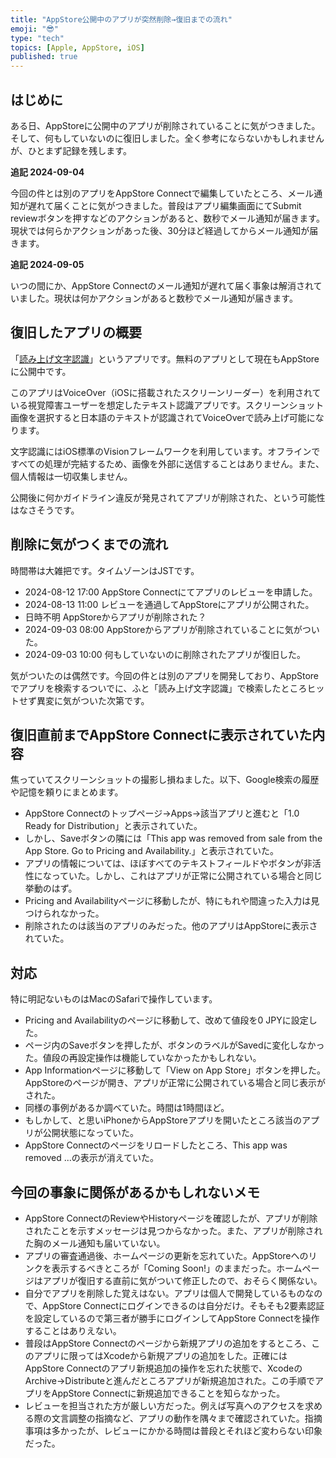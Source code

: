 ```yaml
---
title: "AppStore公開中のアプリが突然削除→復旧までの流れ"
emoji: "😎"
type: "tech"
topics: [Apple, AppStore, iOS]
published: true
---
```

## はじめに

ある日、AppStoreに公開中のアプリが削除されていることに気がつきました。そして、何もしていないのに復旧しました。全く参考にならないかもしれませんが、ひとまず記録を残します。

**追記 2024-09-04**

今回の件とは別のアプリをAppStore Connectで編集していたところ、メール通知が遅れて届くことに気がつきました。普段はアプリ編集画面にてSubmit reviewボタンを押すなどのアクションがあると、数秒でメール通知が届きます。現状では何らかアクションがあった後、30分ほど経過してからメール通知が届きます。

**追記 2024-09-05**

いつの間にか、AppStore Connectのメール通知が遅れて届く事象は解消されていました。現状は何かアクションがあると数秒でメール通知が届きます。

## 復旧したアプリの概要

「[読み上げ文字認識](https://apps.apple.com/jp/app/%E8%AA%AD%E3%81%BF%E4%B8%8A%E3%81%92%E6%96%87%E5%AD%97%E8%AA%8D%E8%AD%98/id6627332915)」というアプリです。無料のアプリとして現在もAppStoreに公開中です。

このアプリはVoiceOver（iOSに搭載されたスクリーンリーダー）を利用されている視覚障害ユーザーを想定したテキスト認識アプリです。スクリーンショット画像を選択すると日本語のテキストが認識されてVoiceOverで読み上げ可能になります。

文字認識にはiOS標準のVisionフレームワークを利用しています。オフラインですべての処理が完結するため、画像を外部に送信することはありません。また、個人情報は一切収集しません。

公開後に何かガイドライン違反が発見されてアプリが削除された、という可能性はなさそうです。

## 削除に気がつくまでの流れ

時間帯は大雑把です。タイムゾーンはJSTです。

- 2024-08-12 17:00 AppStore Connectにてアプリのレビューを申請した。
- 2024-08-13 11:00 レビューを通過してAppStoreにアプリが公開された。
- 日時不明 AppStoreからアプリが削除された？
- 2024-09-03 08:00 AppStoreからアプリが削除されていることに気がついた。
- 2024-09-03 10:00 何もしていないのに削除されたアプリが復旧した。

気がついたのは偶然です。今回の件とは別のアプリを開発しており、AppStoreでアプリを検索するついでに、ふと「読み上げ文字認識」で検索したところヒットせず異変に気がついた次第です。

## 復旧直前までAppStore Connectに表示されていた内容

焦っていてスクリーンショットの撮影し損ねました。以下、Google検索の履歴や記憶を頼りにまとめます。

- AppStore Connectのトップページ→Apps→該当アプリと進むと「1.0 Ready for Distribution」と表示されていた。
- しかし、Saveボタンの隣には「This app was removed from sale from the App Store. Go to Pricing and Availability.」と表示されていた。
- アプリの情報については、ほぼすべてのテキストフィールドやボタンが非活性になっていた。しかし、これはアプリが正常に公開されている場合と同じ挙動のはず。
- Pricing and Availabilityページに移動したが、特にもれや間違った入力は見つけられなかった。
- 削除されたのは該当のアプリのみだった。他のアプリはAppStoreに表示されていた。

## 対応

特に明記ないものはMacのSafariで操作しています。

- Pricing and Availabilityのページに移動して、改めて値段を0 JPYに設定した。
- ページ内のSaveボタンを押したが、ボタンのラベルがSavedに変化しなかった。値段の再設定操作は機能していなかったかもしれない。
- App Informationページに移動して「View on App Store」ボタンを押した。AppStoreのページが開き、アプリが正常に公開されている場合と同じ表示がされた。
- 同様の事例があるか調べていた。時間は1時間ほど。
- もしかして、と思いiPhoneからAppStoreアプリを開いたところ該当のアプリが公開状態になっていた。
- AppStore Connectのページをリロードしたところ、This app was removed ...の表示が消えていた。

## 今回の事象に関係があるかもしれないメモ

- AppStore ConnectのReviewやHistoryページを確認したが、アプリが削除されたことを示すメッセージは見つからなかった。また、アプリが削除された胸のメール通知も届いていない。
- アプリの審査通過後、ホームページの更新を忘れていた。AppStoreへのリンクを表示するべきところが「Coming Soon!」のままだった。ホームページはアプリが復旧する直前に気がついて修正したので、おそらく関係ない。
- 自分でアプリを削除した覚えはない。アプリは個人で開発しているものなので、AppStore Connectにログインできるのは自分だけ。そもそも2要素認証を設定しているので第三者が勝手にログインしてAppStore Connectを操作することはありえない。
- 普段はAppStore Connectのページから新規アプリの追加をするところ、このアプリに限ってはXcodeから新規アプリの追加をした。正確にはAppStore Connectのアプリ新規追加の操作を忘れた状態で、XcodeのArchive→Distributeと進んだところアプリが新規追加された。この手順でアプリをAppStore Connectに新規追加できることを知らなかった。
- レビューを担当された方が厳しい方だった。例えば写真へのアクセスを求める際の文言調整の指摘など、アプリの動作を隅々まで確認されていた。指摘事項は多かったが、レビューにかかる時間は普段とそれほど変わらない印象だった。
